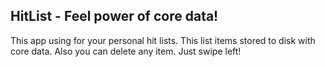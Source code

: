## HitList - Feel power of core data!

This app using for your personal hit lists. This list items stored to disk with core data. Also you can delete any item. Just swipe left!
